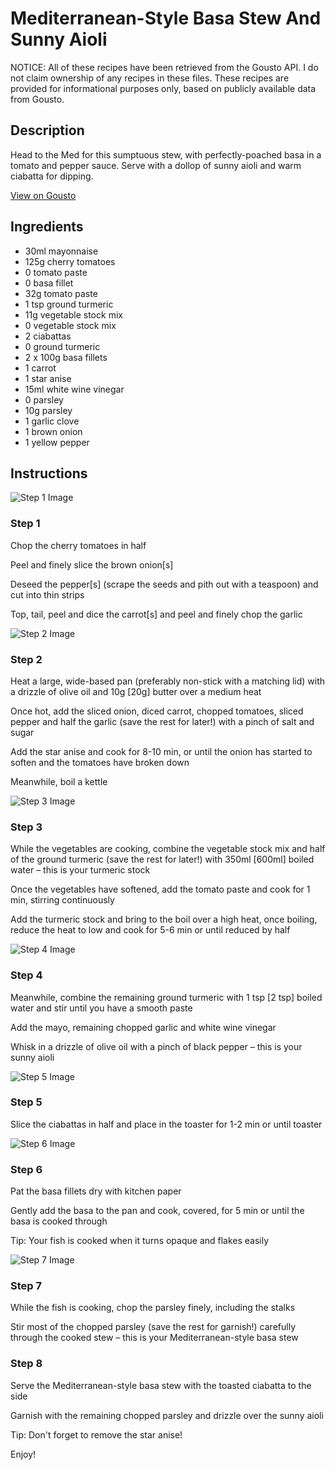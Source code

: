 # Mediterranean-Style Basa Stew And Sunny Aioli

NOTICE: All of these recipes have been retrieved from the Gousto API. I do not claim ownership of any recipes in these files. These recipes are provided for informational purposes only, based on publicly available data from Gousto.

## Description

Head to the Med for this sumptuous stew, with perfectly-poached basa in a tomato and pepper sauce. Serve with a dollop of sunny aioli and warm ciabatta for dipping. 

[View on Gousto](https://www.gousto.co.uk/recipes/cookbook/mediterranean-fish-stew-sunny-aioli)

## Ingredients

- 30ml mayonnaise
- 125g cherry tomatoes
- 0 tomato paste
- 0 basa fillet
- 32g tomato paste 
- 1 tsp ground turmeric
- 11g vegetable stock mix 
- 0 vegetable stock mix
- 2 ciabattas
- 0 ground turmeric
- 2 x 100g basa fillets
- 1 carrot
- 1 star anise 
- 15ml white wine vinegar 
- 0 parsley
- 10g parsley
- 1 garlic clove
- 1 brown onion 
- 1 yellow pepper

## Instructions

![Step 1 Image](https://production-media.gousto.co.uk/cms/recipe-step-image/step-1-1650382666405-x200.jpg)

### Step 1

Chop the cherry tomatoes in half

Peel and finely slice the brown onion<span class="text-danger">[s]</span>

Deseed the pepper<span class="text-danger">[s]</span> (scrape the seeds and pith out with a teaspoon) and cut into thin strips

Top, tail, peel and dice the carrot<span class="text-danger">[s]</span> and peel and finely chop the garlic

![Step 2 Image](https://production-media.gousto.co.uk/cms/recipe-step-image/step-2-1650382676294-x200.jpg)

### Step 2

Heat a large, wide-based pan (preferably non-stick with a matching lid) with a drizzle of olive oil and 10g <span class="text-danger">[20g]</span> butter over a medium heat

Once hot, add the sliced onion, diced carrot, chopped tomatoes, sliced pepper and half the garlic (save the rest for later!) with a pinch of salt and sugar

Add the star anise and cook for 8-10 min, or until the onion has started to soften and the tomatoes have broken down

Meanwhile, boil a kettle

![Step 3 Image](https://production-media.gousto.co.uk/cms/recipe-step-image/step-3-1650382687238-x200.jpg)

### Step 3

While the vegetables are cooking, combine the vegetable stock mix and half of the ground turmeric (save the rest for later!) with 350ml <span class="text-danger">[600ml]</span> boiled water – this is your turmeric stock

Once the vegetables have softened, add the tomato paste and cook for 1 min, stirring continuously

Add the turmeric stock and bring to the boil over a high heat, once boiling, reduce the heat to low and cook for 5-6 min or until reduced by half

![Step 4 Image](https://production-media.gousto.co.uk/cms/recipe-step-image/step-4-1650382699619-x200.jpg)

### Step 4

Meanwhile, combine the remaining ground turmeric with 1 tsp <span class="text-danger">[2 tsp]</span> boiled water and stir until you have a smooth paste

Add the mayo, remaining chopped garlic and white wine vinegar

Whisk in a drizzle of olive oil with a pinch of black pepper – this is your sunny aioli

![Step 5 Image](https://production-media.gousto.co.uk/cms/recipe-step-image/431.-step-5.new-x200.jpg)

### Step 5

Slice the ciabattas in half and place in the toaster for 1-2 min or until toaster

![Step 6 Image](https://production-media.gousto.co.uk/cms/recipe-step-image/step-6-1650382715602-x200.jpg)

### Step 6

Pat the basa fillets dry with kitchen paper

Gently add the basa to the pan and cook, covered, for 5 min or until the basa is cooked through

Tip: Your fish is cooked when it turns opaque and flakes easily

![Step 7 Image](https://production-media.gousto.co.uk/cms/recipe-step-image/step-7-1650382725296-x200.jpg)

### Step 7

While the fish is cooking, chop the parsley finely, including the stalks

Stir most of the chopped parsley (save the rest for garnish!) carefully through the cooked stew – this is your Mediterranean-style basa stew

### Step 8

Serve the Mediterranean-style basa stew with the toasted ciabatta to the side

Garnish with the remaining chopped parsley and drizzle over the sunny aioli

Tip: Don't forget to remove the star anise!

Enjoy!

